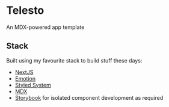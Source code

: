 # Telesto

An MDX-powered app template

## Stack

Built using my favourite stack to build stuff these days:

- [NextJS](https://nextjs.org/)
- [Emotion](https://emotion.sh/)
- [Styled System](https://styled-system.com/)
- [MDX](https://mdxjs.com/)
- [Storybook](https://storybook.js.org/) for isolated component development as required
